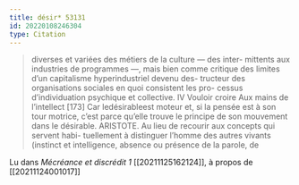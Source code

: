 ```yaml
---
title: désir* 53131
id: 20220108246304
type: Citation
---
```


> diverses et variées des métiers de la culture — des inter- mittents aux industries de programmes —, mais bien comme critique des limites d’un capitalisme hyperindustriel devenu des- tructeur des organisations sociales en quoi consistent les pro- cessus d’individuation psychique et collective. IV Vouloir croire Aux mains de l’intellect [173] Car ledésirableest moteur et, si la pensée est à son tour motrice, c’est parce qu’elle trouve le principe de son mouvement dans le désirable. ARISTOTE. Au lieu de recourir aux concepts qui servent habi- tuellement à distinguer l’homme des autres vivants (instinct et intelligence, absence ou présence de la parole, de

Lu dans *Mécréance et discrédit 1* [[20211125162124]], à propos de [[20211124001017]]